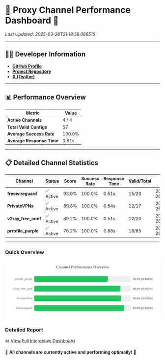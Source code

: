 # 🌟 Proxy Channel Performance Dashboard 🌟

_Last Updated: 2025-03-26T21:18:58.086516_

---

## 👩‍💻 Developer Information

- **[GitHub Profile](https://github.com/4n0nymou3)**  
- **[Project Repository](https://github.com/4n0nymou3/multi-proxy-config-fetcher)**  
- **[X (Twitter)](https://x.com/4n0nymou3)**  

---

## 📊 Performance Overview

| Metric                | Value       |
|-----------------------|-------------|
| **Active Channels**   | 4 / 4       |
| **Total Valid Configs** | 57          |
| **Average Success Rate** | 100.0%      |
| **Average Response Time** | 0.61s       |

---

## 📋 Detailed Channel Statistics

| Channel          | Status     | Score  | Success Rate | Response Time | Valid/Total | Last Success               |
|------------------|------------|--------|--------------|---------------|-------------|----------------------------|
| **freewireguard**  | ✅ Active  | 93.0%  | 100.0% | 0.51s         | 15/20       | 2025-03-26T21:18:58.084798 |
| **PrivateVPNs**  | ✅ Active  | 89.8%  | 100.0% | 0.54s         | 12/17       | 2025-03-26T21:18:57.552945 |
| **v2ray_free_conf**  | ✅ Active  | 89.2%  | 100.0% | 0.51s         | 12/20       | 2025-03-26T21:18:56.977132 |
| **prrofile_purple**  | ✅ Active  | 76.2%  | 100.0% | 0.88s         | 18/85       | 2025-03-26T21:18:56.414560 |

---

### Quick Overview
<div align="center">
  <a href="https://raw.githubusercontent.com/nullluser/NullRepo/refs/heads/main/assets/channel_stats_chart.svg">
    <img src="https://raw.githubusercontent.com/nullluser/NullRepo/refs/heads/main/assets/channel_stats_chart.svg" alt="Source Performance Statistics" width="800">
  </a>
</div>

### Detailed Report
📊 [View Full Interactive Dashboard](https://htmlpreview.github.io/?https://github.com/nullluser/NullRepo/blob/main/assets/performance_report.html)

🎉 **All channels are currently active and performing optimally!** 🎉
